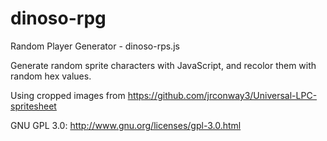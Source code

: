 # dinoso-rpg
Random Player Generator - dinoso-rps.js

Generate random sprite characters with JavaScript, and recolor them with random hex values. 

Using cropped images from https://github.com/jrconway3/Universal-LPC-spritesheet

GNU GPL 3.0: http://www.gnu.org/licenses/gpl-3.0.html
